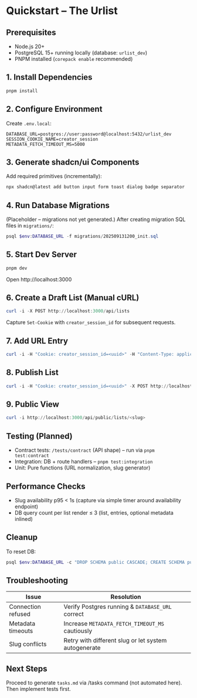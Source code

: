 # Quickstart – The Urlist

## Prerequisites
- Node.js 20+
- PostgreSQL 15+ running locally (database: `urlist_dev`)
- PNPM installed (`corepack enable` recommended)

## 1. Install Dependencies
```powershell
pnpm install
```

## 2. Configure Environment
Create `.env.local`:
```
DATABASE_URL=postgres://user:password@localhost:5432/urlist_dev
SESSION_COOKIE_NAME=creator_session
METADATA_FETCH_TIMEOUT_MS=5000
```

## 3. Generate shadcn/ui Components
Add required primitives (incrementally):
```powershell
npx shadcn@latest add button input form toast dialog badge separator
```

## 4. Run Database Migrations
(Placeholder – migrations not yet generated.) After creating migration SQL files in `migrations/`:
```powershell
psql $env:DATABASE_URL -f migrations/202509131200_init.sql
```

## 5. Start Dev Server
```powershell
pnpm dev
```
Open http://localhost:3000

## 6. Create a Draft List (Manual cURL)
```powershell
curl -i -X POST http://localhost:3000/api/lists
```
Capture `Set-Cookie` with `creator_session_id` for subsequent requests.

## 7. Add URL Entry
```powershell
curl -i -H "Cookie: creator_session_id=<uuid>" -H "Content-Type: application/json" -d '{"url":"https://example.com"}' http://localhost:3000/api/lists/<listId>/entries
```

## 8. Publish List
```powershell
curl -i -H "Cookie: creator_session_id=<uuid>" -X POST http://localhost:3000/api/lists/<listId>/publish
```

## 9. Public View
```powershell
curl -i http://localhost:3000/api/public/lists/<slug>
```

## Testing (Planned)
- Contract tests: `/tests/contract` (API shape) – run via `pnpm test:contract`
- Integration: DB + route handlers – `pnpm test:integration`
- Unit: Pure functions (URL normalization, slug generator)

## Performance Checks
- Slug availability p95 < 1s (capture via simple timer around availability endpoint)
- DB query count per list render ≤ 3 (list, entries, optional metadata inlined)

## Cleanup
To reset DB:
```powershell
psql $env:DATABASE_URL -c "DROP SCHEMA public CASCADE; CREATE SCHEMA public;"
```

## Troubleshooting
| Issue | Resolution |
|-------|------------|
| Connection refused | Verify Postgres running & `DATABASE_URL` correct |
| Metadata timeouts | Increase `METADATA_FETCH_TIMEOUT_MS` cautiously |
| Slug conflicts | Retry with different slug or let system autogenerate |

## Next Steps
Proceed to generate `tasks.md` via /tasks command (not automated here). Then implement tests first.
